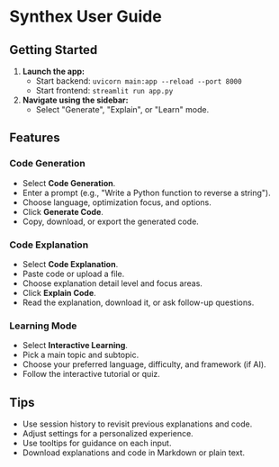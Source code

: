 # Synthex User Guide

## Getting Started

1. **Launch the app:**  
   - Start backend: `uvicorn main:app --reload --port 8000`
   - Start frontend: `streamlit run app.py`
2. **Navigate using the sidebar:**  
   - Select "Generate", "Explain", or "Learn" mode.

## Features

### Code Generation
- Select **Code Generation**.
- Enter a prompt (e.g., "Write a Python function to reverse a string").
- Choose language, optimization focus, and options.
- Click **Generate Code**.
- Copy, download, or export the generated code.

### Code Explanation
- Select **Code Explanation**.
- Paste code or upload a file.
- Choose explanation detail level and focus areas.
- Click **Explain Code**.
- Read the explanation, download it, or ask follow-up questions.

### Learning Mode
- Select **Interactive Learning**.
- Pick a main topic and subtopic.
- Choose your preferred language, difficulty, and framework (if AI).
- Follow the interactive tutorial or quiz.

## Tips

- Use session history to revisit previous explanations and code.
- Adjust settings for a personalized experience.
- Use tooltips for guidance on each input.
- Download explanations and code in Markdown or plain text.